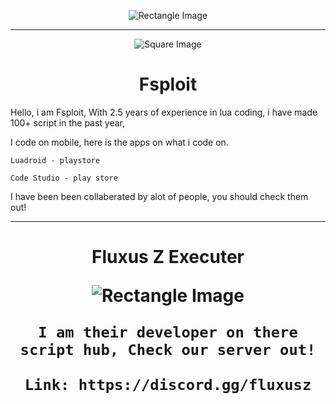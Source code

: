 <!-- Top Image (Rectangle) -->
<p align="center">
  <img src="https://encrypted-tbn0.gstatic.com/images?q=tbn:ANd9GcQejPJj2WBUVx6I7DvkuN9iljGOQaYypJtCEqut1AAUag&s" alt="Rectangle Image">
</p>

---

<!-- Small Square Image with Title -->
<p align="center">
  <img src="https://static-cdn.jtvnw.net/jtv_user_pictures/b5f89331-2859-43a1-b6b3-bc61ab48e0c4-profile_image-150x150.jpeg" alt="Square Image">
</p>

<h1 align="center">Fsploit</h1>

<p align="center">
  
Hello, i am Fsploit, With 2.5 years of experience in lua coding, i have made 100+ script in the past year,

I code on mobile, here is the apps on what i code on.

```
Luadroid - playstore
```

```
Code Studio - play store
```

I have been been collaberated by alot of people, you should check them out!



</p>

---

<!-- Bottom Section with Rectangle Image -->
<h1 align="center">
  
Fluxus Z Executer 

<p align="center">
  <img src="https://encrypted-tbn0.gstatic.com/images?q=tbn:ANd9GcQase5umnpZD68mFr1W725foRqhcst1iC9GVw&usqp=CAU" alt="Rectangle Image">
</p>

<p align="center">

``
I am their developer on there script hub, Check our server out!
``

``
Link: https://discord.gg/fluxusz
``

</p>
